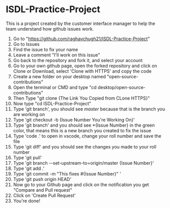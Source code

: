 # ISDL-Practice-Project

This is a project created by the customer interface manager to help the team understand how github issues work.

1. Go to "https://github.com/raghavchugh21/ISDL-Practice-Project"
2. Go to Issues
3. Find the issue to fix your name
4. Leave a comment "I'll work on this issue"
5. Go back to the repository and fork it, and select your account
6. Go to your own github page, open the forked repository and click on Clone or Download, select 'Clone with HTTPS' and copy the code
7. Create a new folder on your desktop named "open-source-contributions"
8. Open the terminal or CMD and type "cd desktop/open-source-contributions"
9. Then Type "git clone {The Link You Copied from CLone HTTPS}"
10. Now type "cd ISDL-Practice-Project"
11. Type 'git branch', you should see *master* because that is the branch you are working on
12. Type 'git checkout -b {Issue Number You're Working On}'
13. Type 'git branch' and you should see *{Issue Number} in the green color, that means this is a new branch you created to fix the issue
14. Type 'code .' to open in vscode, change your roll number and save the file
15. Type 'git diff' and you should see the changes you made to your roll number
16. Type 'git pull'
17. Type 'git branch --set-upstream-to=origin/master {Issue Number}' 
18. Type 'git add .'
19. Type 'git commit -m "This fixes #{Issue Number}" '
20. Type 'git push origin HEAD'
21. Now go to your Github page and click on the notification you get "Compare and Pull request"
22. Click on 'Create Pull Request'
23. You're done!
